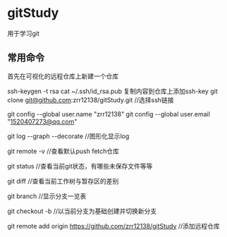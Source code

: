 # gitStudy

用于学习git

## 常用命令

首先在可视化的远程仓库上新建一个仓库

ssh-keygen -t rsa
cat ~/.ssh/id_rsa.pub
复制内容到仓库上添加ssh-key
git clone git@github.com:zrr12138/gitStudy.git  //选择ssh链接

git config --global user.name "zrr12138"
git config --global user.email "1520407273@qq.com"

git log --graph --decorate //图形化显示log

git remote -v //查看默认push fetch仓库

git status //查看当前git状态，有哪些未保存文件等等

git diff //查看当前工作树与暂存区的差别

git branch //显示分支一览表

git checkout -b //以当前分支为基础创建并切换新分支

git remote add origin https://github.com/zrr12138/gitStudy //添加远程仓库
